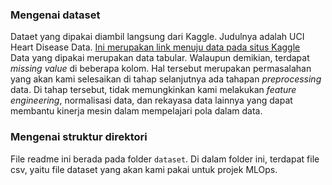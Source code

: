 ### Mengenai dataset
Dataet yang dipakai diambil langsung dari Kaggle. Judulnya adalah UCI Heart Disease Data. [Ini merupakan link menuju data pada situs Kaggle](https://www.kaggle.com/datasets/redwankarimsony/heart-disease-data)<br>
Data yang dipakai merupakan data tabular. Walaupun demikian, terdapat _missing value_ di beberapa kolom. Hal tersebut merupakan permasalahan yang akan kami selesaikan di tahap selanjutnya ada tahapan _preprocessing_ data. Di tahap tersebut, tidak memungkinkan kami melakukan _feature engineering_, normalisasi data, dan rekayasa data lainnya yang dapat membantu kinerja mesin dalam mempelajari pola dalam data.

### Mengenai struktur direktori
File readme ini berada pada folder `dataset`. Di dalam folder ini, terdapat file csv, yaitu file dataset yang akan kami pakai untuk projek MLOps.
